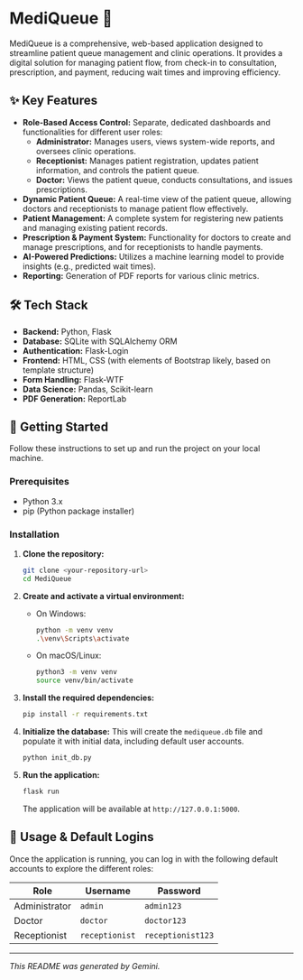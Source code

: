 # MediQueue 🏥

MediQueue is a comprehensive, web-based application designed to streamline patient queue management and clinic operations. It provides a digital solution for managing patient flow, from check-in to consultation, prescription, and payment, reducing wait times and improving efficiency.

## ✨ Key Features

- **Role-Based Access Control:** Separate, dedicated dashboards and functionalities for different user roles:
    - **Administrator:** Manages users, views system-wide reports, and oversees clinic operations.
    - **Receptionist:** Manages patient registration, updates patient information, and controls the patient queue.
    - **Doctor:** Views the patient queue, conducts consultations, and issues prescriptions.
- **Dynamic Patient Queue:** A real-time view of the patient queue, allowing doctors and receptionists to manage patient flow effectively.
- **Patient Management:** A complete system for registering new patients and managing existing patient records.
- **Prescription & Payment System:** Functionality for doctors to create and manage prescriptions, and for receptionists to handle payments.
- **AI-Powered Predictions:** Utilizes a machine learning model to provide insights (e.g., predicted wait times).
- **Reporting:** Generation of PDF reports for various clinic metrics.

## 🛠️ Tech Stack

- **Backend:** Python, Flask
- **Database:** SQLite with SQLAlchemy ORM
- **Authentication:** Flask-Login
- **Frontend:** HTML, CSS (with elements of Bootstrap likely, based on template structure)
- **Form Handling:** Flask-WTF
- **Data Science:** Pandas, Scikit-learn
- **PDF Generation:** ReportLab

## 🚀 Getting Started

Follow these instructions to set up and run the project on your local machine.

### Prerequisites

- Python 3.x
- pip (Python package installer)

### Installation

1.  **Clone the repository:**
    ```bash
    git clone <your-repository-url>
    cd MediQueue
    ```

2.  **Create and activate a virtual environment:**
    - On Windows:
      ```bash
      python -m venv venv
      .\venv\Scripts\activate
      ```
    - On macOS/Linux:
      ```bash
      python3 -m venv venv
      source venv/bin/activate
      ```

3.  **Install the required dependencies:**
    ```bash
    pip install -r requirements.txt
    ```

4.  **Initialize the database:**
    This will create the `mediqueue.db` file and populate it with initial data, including default user accounts.
    ```bash
    python init_db.py
    ```

5.  **Run the application:**
    ```bash
    flask run
    ```
    The application will be available at `http://127.0.0.1:5000`.

## 🔑 Usage & Default Logins

Once the application is running, you can log in with the following default accounts to explore the different roles:

| Role         | Username       | Password         |
|--------------|----------------|------------------|
| Administrator| `admin`        | `admin123`       |
| Doctor       | `doctor`       | `doctor123`      |
| Receptionist | `receptionist` | `receptionist123`|

---
*This README was generated by Gemini.*